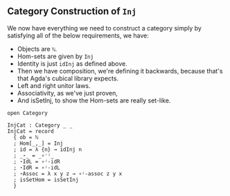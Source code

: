 <!--
```
module Dissertation.InjCategory where

open import VSet.Prelude hiding (id)
open import Cubical.Categories.Category
open import Cubical.Categories.Monoidal
open import Cubical.Categories.Constructions.BinProduct
open import Cubical.Data.Nat
open import Cubical.Data.Nat.Properties
open import VSet.Data.Inj.Base 
open import VSet.Data.Inj.Order 
open import VSet.Data.Inj.Properties 
open import VSet.Transform.Inj.Compose.Base
open import VSet.Transform.Inj.Compose.Properties
open import VSet.Transform.Inj.Tensor.Base
open import VSet.Transform.Inj.Tensor.Properties
```
-->

## Category Construction of `Inj`

We now have everything we need to construct a category simply by
satisfying all of the below requirements, we have:
 - Objects are `ℕ`.
 - Hom-sets are given by `Inj`
 - Identity is just `idInj` as defined above.
 - Then we have composition, we're defining it backwards, because
   that's that Agda's cubical library expects.
 - Left and right unitor laws.
 - Associativity, as we've just proven,
 - And isSetInj, to show the Hom-sets are really set-like.

```
open Category

InjCat : Category _ _
InjCat = record
  { ob = ℕ
  ; Hom[_,_] = Inj
  ; id = λ {n} → idInj n
  ; _⋆_ = _∘⁻ʲ_
  ; ⋆IdL = ∘ʲ-idR
  ; ⋆IdR = ∘ʲ-idL
  ; ⋆Assoc = λ x y z → ∘ʲ-assoc z y x
  ; isSetHom = isSetInj
  }
```

